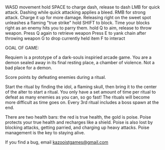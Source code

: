 WASD movement
hold SPACE to charge dash, release to dash
LMB for quick attack. Dashing while quick attacking applies a bleed.
RMB for strong attack. Charge it up for more damage. Releasing right on the sweet spot unleashes a flaming "true strike"
hold SHIFT to block. Time your blocks right as an enemy hits you to parry them.
hold Q to aim, release to throw weapon. Press Q again to retrieve weapon
Press E to yank chain after throwing weapon
G to drop currently held item
F to interact


GOAL OF GAME:

Requiem is a prototype of a dark-souls inspiried arcade game.
You are a demon sealed away in its final resting place, a chamber of violence. Not a bad place for a demon.

Score points by defeating enemies during a ritual.

Start the ritual by finding the idol, a flaming skull, then bring it to the center of the alter to start a ritual.
You only have a set amount of time per ritual to defeat as many enemies as you can, so go fast!
The rituals will become more difficult as time goes on. Every 3rd ritual includes a boss spawn at the end.

There are two health bars: the red is true health, the gold is poise. Poise protects your true health and recharges like a shield. 
Poise is also lost by blocking attacks, getting parried, and charging up heavy attacks. Poise management is the key to staying alive.

If you find a bug, email kazooistgames@gmail.com
